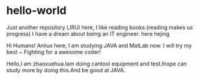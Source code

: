 # hello-world
Just another repository
LIRUI here, I like reading books.(reading makes us progress)
I have a dream about being an IT engineer.
here hejing

Hi Humans!
Anliux here, I am studying JAVA and MatLab now.
I will try my best ~ Fighting for a awesome coder!

Hello,I am zhaoxuehua.Iam doing cantool equipment and test.Ihope can study more by doing this.And be good at JAVA.
